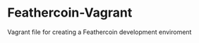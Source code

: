 Feathercoin-Vagrant
===================

Vagrant file for creating a Feathercoin development enviroment
